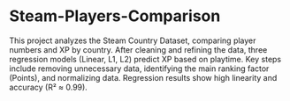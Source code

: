 # Steam-Players-Comparison
 This project analyzes the Steam Country Dataset, comparing player numbers and XP by country. After cleaning and refining the data, three regression models (Linear, L1, L2) predict XP based on playtime. Key steps include removing unnecessary data, identifying the main ranking factor (Points), and normalizing data. Regression results show high linearity and accuracy (R² ≈ 0.99).
